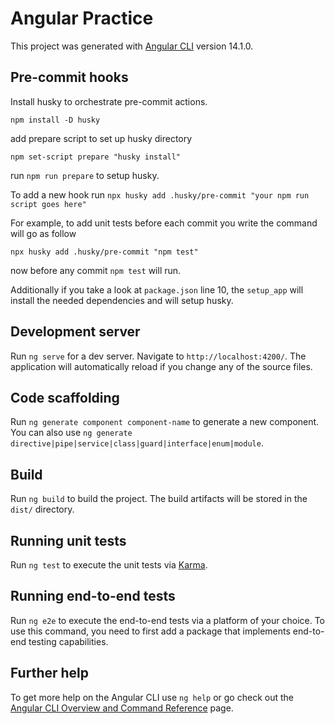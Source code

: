 # Angular Practice

This project was generated with [Angular CLI](https://github.com/angular/angular-cli) version 14.1.0.

## Pre-commit hooks

Install husky to orchestrate pre-commit actions.

`npm install -D husky`

add prepare script to set up husky directory

`npm set-script prepare "husky install"`

run `npm run prepare` to setup husky.

To add a new hook run `npx husky add .husky/pre-commit "your npm run script goes here"`

For example, to add unit tests before each commit you write the command will go as follow

`npx husky add .husky/pre-commit "npm test"`

now before any commit `npm test` will run.

Additionally if you take a look at `package.json` line 10, the `setup_app` will install the needed dependencies and will setup husky.

## Development server

Run `ng serve` for a dev server. Navigate to `http://localhost:4200/`. The application will automatically reload if you change any of the source files.

## Code scaffolding

Run `ng generate component component-name` to generate a new component. You can also use `ng generate directive|pipe|service|class|guard|interface|enum|module`.

## Build

Run `ng build` to build the project. The build artifacts will be stored in the `dist/` directory.

## Running unit tests

Run `ng test` to execute the unit tests via [Karma](https://karma-runner.github.io).

## Running end-to-end tests

Run `ng e2e` to execute the end-to-end tests via a platform of your choice. To use this command, you need to first add a package that implements end-to-end testing capabilities.

## Further help

To get more help on the Angular CLI use `ng help` or go check out the [Angular CLI Overview and Command Reference](https://angular.io/cli) page.
